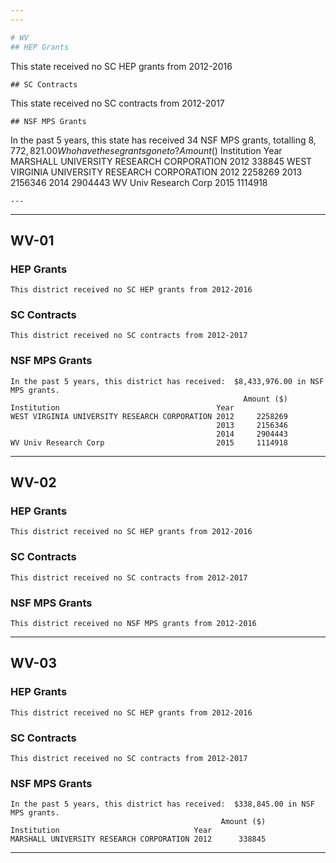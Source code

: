 ```yaml
---
---

# WV
## HEP Grants
```
This state received no SC HEP grants from 2012-2016
```
## SC Contracts
```
This state received no SC contracts from 2012-2017
```
## NSF MPS Grants
```
In the past 5 years, this state has received  34  NSF MPS grants, totalling  $8,772,821.00
Who have these grants gone to?
                                                    Amount ($)
Institution                                   Year            
MARSHALL UNIVERSITY RESEARCH CORPORATION      2012      338845
WEST VIRGINIA UNIVERSITY RESEARCH CORPORATION 2012     2258269
                                              2013     2156346
                                              2014     2904443
WV Univ Research Corp                         2015     1114918
```
---
```

---
## WV-01
### HEP Grants
```
This district received no SC HEP grants from 2012-2016
```
### SC Contracts
```
This district received no SC contracts from 2012-2017
```
### NSF MPS Grants
```
In the past 5 years, this district has received:  $8,433,976.00 in NSF MPS grants.
                                                    Amount ($)
Institution                                   Year            
WEST VIRGINIA UNIVERSITY RESEARCH CORPORATION 2012     2258269
                                              2013     2156346
                                              2014     2904443
WV Univ Research Corp                         2015     1114918
```
---
## WV-02
### HEP Grants
```
This district received no SC HEP grants from 2012-2016
```
### SC Contracts
```
This district received no SC contracts from 2012-2017
```
### NSF MPS Grants
```
This district received no NSF MPS grants from 2012-2016
```
---
## WV-03
### HEP Grants
```
This district received no SC HEP grants from 2012-2016
```
### SC Contracts
```
This district received no SC contracts from 2012-2017
```
### NSF MPS Grants
```
In the past 5 years, this district has received:  $338,845.00 in NSF MPS grants.
                                               Amount ($)
Institution                              Year            
MARSHALL UNIVERSITY RESEARCH CORPORATION 2012      338845
```
---
